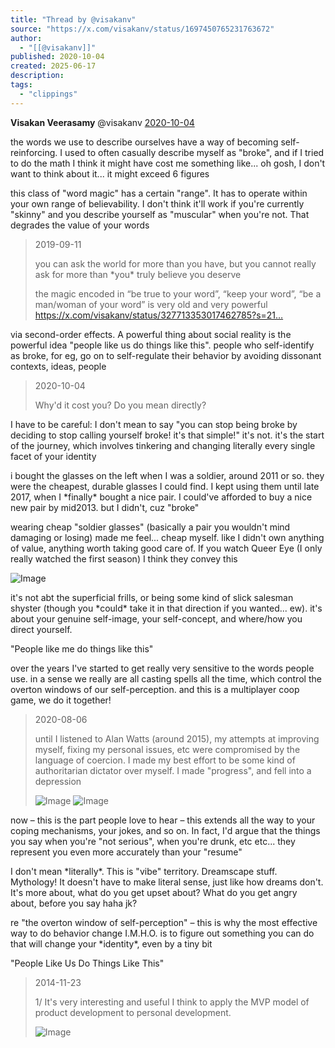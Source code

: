 ```yaml
---
title: "Thread by @visakanv"
source: "https://x.com/visakanv/status/1697450765231763672"
author:
  - "[[@visakanv]]"
published: 2020-10-04
created: 2025-06-17
description:
tags:
  - "clippings"
---
```

**Visakan Veerasamy** @visakanv [2020-10-04](https://x.com/visakanv/status/1312848349704273920)

the words we use to describe ourselves have a way of becoming self-reinforcing. I used to often casually describe myself as "broke", and if I tried to do the math I think it might have cost me something like... oh gosh, I don't want to think about it... it might exceed 6 figures

this class of "word magic" has a certain "range". It has to operate within your own range of believability. I don't think it'll work if you're currently "skinny" and you describe yourself as "muscular" when you're not. That degrades the value of your words

> 2019-09-11
> 
> you can ask the world for more than you have, but you cannot really ask for more than \*you\* truly believe you deserve
> 
> the magic encoded in “be true to your word”, “keep your word”, “be a man/woman of your word” is very old and very powerful https://x.com/visakanv/status/327713353017462785?s=21…

via second-order effects. A powerful thing about social reality is the powerful idea "people like us do things like this". people who self-identify as broke, for eg, go on to self-regulate their behavior by avoiding dissonant contexts, ideas, people

> 2020-10-04
> 
> Why'd it cost you? Do you mean directly?

I have to be careful: I don't mean to say "you can stop being broke by deciding to stop calling yourself broke! it's that simple!" it's not. it's the start of the journey, which involves tinkering and changing literally every single facet of your identity

i bought the glasses on the left when I was a soldier, around 2011 or so. they were the cheapest, durable glasses I could find. I kept using them until late 2017, when I \*finally\* bought a nice pair. I could've afforded to buy a nice new pair by mid2013. but I didn't, cuz "broke"

wearing cheap "soldier glasses" (basically a pair you wouldn't mind damaging or losing) made me feel... cheap myself. like I didn't own anything of value, anything worth taking good care of. If you watch Queer Eye (I only really watched the first season) I think they convey this

![Image](https://pbs.twimg.com/media/EjgxT73U4AEZ7oy?format=png&name=large)

it's not abt the superficial frills, or being some kind of slick salesman shyster (though you \*could\* take it in that direction if you wanted... ew). it's about your genuine self-image, your self-concept, and where/how you direct yourself.

"People like me do things like this"

over the years I've started to get really very sensitive to the words people use. in a sense we really are all casting spells all the time, which control the overton windows of our self-perception. and this is a multiplayer coop game, we do it together!

> 2020-08-06
> 
> until I listened to Alan Watts (around 2015), my attempts at improving myself, fixing my personal issues, etc were compromised by the language of coercion. I made my best effort to be some kind of authoritarian dictator over myself. I made "progress", and fell into a depression
> 
> ![Image](https://pbs.twimg.com/media/Eew4Y72VoAAhGxa?format=png&name=large) ![Image](https://pbs.twimg.com/media/Eew4fMVUwAA4daE?format=png&name=large)

now – this is the part people love to hear – this extends all the way to your coping mechanisms, your jokes, and so on. In fact, I'd argue that the things you say when you're "not serious", when you're drunk, etc etc... they represent you even more accurately than your "resume"

I don't mean \*literally\*. This is "vibe" territory. Dreamscape stuff. Mythology! It doesn't have to make literal sense, just like how dreams don't. It's more about, what do you get upset about? What do you get angry about, before you say haha jk?

re "the overton window of self-perception" – this is why the most effective way to do behavior change I.M.H.O. is to figure out something you can do that will change your \*identity\*, even by a tiny bit

"People Like Us Do Things Like This"

> 2014-11-23
> 
> 1/ It's very interesting and useful I think to apply the MVP model of product development to personal development.
> 
> ![Image](https://pbs.twimg.com/media/B3F8De3CEAA8hKB?format=png&name=large)
